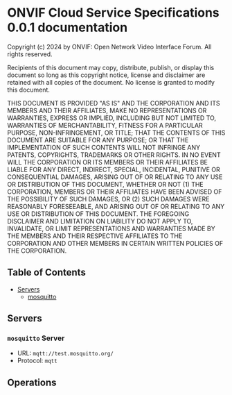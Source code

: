 # ONVIF Cloud Service Specifications 0.0.1 documentation

Copyright (c) 2024 by ONVIF: Open Network Video Interface Forum. All
rights reserved.

Recipients  of  this  document  may copy,  distribute,  publish,  or
display this document so long  as this copyright notice, license and
disclaimer are retained with all  copies of the document. No license
is granted to modify this document.

THIS  DOCUMENT IS  PROVIDED  "AS  IS" AND  THE  CORPORATION AND  ITS
MEMBERS AND THEIR AFFILIATES, MAKE NO REPRESENTATIONS OR WARRANTIES,
EXPRESS  OR IMPLIED,  INCLUDING BUT  NOT LIMITED  TO, WARRANTIES  OF
MERCHANTABILITY, FITNESS FOR A PARTICULAR PURPOSE, NON-INFRINGEMENT,
OR TITLE;  THAT THE CONTENTS OF  THIS DOCUMENT ARE SUITABLE  FOR ANY
PURPOSE;  OR  THAT THE  IMPLEMENTATION  OF  SUCH CONTENTS  WILL  NOT
INFRINGE ANY PATENTS, COPYRIGHTS, TRADEMARKS  OR OTHER RIGHTS. IN NO
EVENT WILL  THE CORPORATION  OR ITS MEMBERS  OR THEIR  AFFILIATES BE
LIABLE FOR  ANY DIRECT,  INDIRECT, SPECIAL, INCIDENTAL,  PUNITIVE OR
CONSEQUENTIAL  DAMAGES, ARISING  OUT OF  OR RELATING  TO ANY  USE OR
DISTRIBUTION OF THIS  DOCUMENT, WHETHER OR NOT  (1) THE CORPORATION,
MEMBERS OR THEIR AFFILIATES HAVE  BEEN ADVISED OF THE POSSIBILITY OF
SUCH DAMAGES, OR  (2) SUCH DAMAGES WERE  REASONABLY FORESEEABLE, AND
ARISING  OUT OF  OR  RELATING TO  ANY USE  OR  DISTRIBUTION OF  THIS
DOCUMENT. THE  FOREGOING DISCLAIMER  AND LIMITATION ON  LIABILITY DO
NOT APPLY  TO, INVALIDATE,  OR LIMIT REPRESENTATIONS  AND WARRANTIES
MADE  BY  THE  MEMBERS  AND   THEIR  RESPECTIVE  AFFILIATES  TO  THE
CORPORATION AND  OTHER MEMBERS  IN CERTAIN  WRITTEN POLICIES  OF THE
CORPORATION.


## Table of Contents

* [Servers](#servers)
  * [mosquitto](#mosquitto-server)

## Servers

### `mosquitto` Server

* URL: `mqtt://test.mosquitto.org/`
* Protocol: `mqtt`



## Operations

